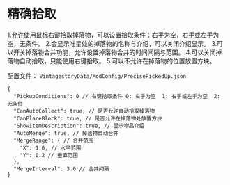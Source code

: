 # 精确拾取

1.允许使用鼠标右键拾取掉落物，可以设置拾取条件：右手为空，右手或左手为空，无条件。
2.会显示准星处的掉落物的名称与介绍，可以关闭介绍显示。
3.可以开关掉落物合并功能，允许设置掉落物合并的时间间隔与范围。
4.可以关闭掉落物自动拾取，只能使用右键拾取。
5.可以不允许在掉落物的位置放置方块。

配置文件：
`VintagestoryData/ModConfig/PrecisePickedUp.json`
```
{
  "PickupConditions": 0 // 右键拾取条件 0: 右手为空  1: 右手或左手为空  2: 无条件
  "CanAutoCollect": true, // 是否允许自动拾取掉落物
  "CanPlaceBlock": true, // 是否允许在掉落物处放置方块
  "ShowItemDescription": true, // 显示物品介绍
  "AutoMerge": true, // 掉落物自动合并
  "MergeRange": { // 合并范围
    "X": 1.0, // 水平范围
    "Y": 0.2 // 垂直范围
  },
  "MergeInterval": 3.0 // 合并间隔
}
```

